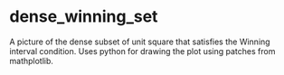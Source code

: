 # dense_winning_set
A picture of the dense subset of unit square that satisfies the Winning interval condition.
Uses python for drawing the plot using patches from mathplotlib.

